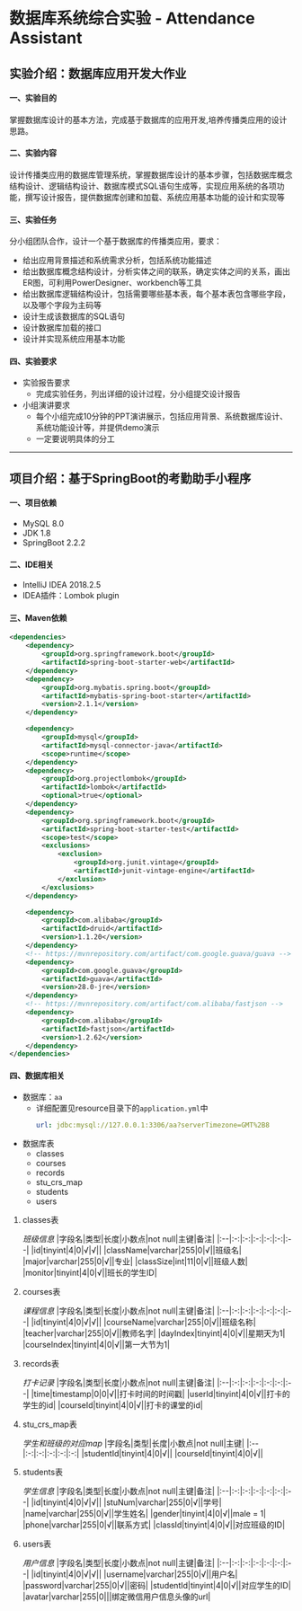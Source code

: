 # 数据库系统综合实验 - Attendance Assistant

## 实验介绍：数据库应用开发大作业

#### 一、实验目的
掌握数据库设计的基本方法，完成基于数据库的应用开发,培养传播类应用的设计思路。
#### 二、实验内容
设计传播类应用的数据库管理系统，掌握数据库设计的基本步骤，包括数据库概念结构设计、逻辑结构设计、数据库模式SQL语句生成等，实现应用系统的各项功能，撰写设计报告，提供数据库创建和加载、系统应用基本功能的设计和实现等
#### 三、实验任务
分小组团队合作，设计一个基于数据库的传播类应用，要求：
- 给出应用背景描述和系统需求分析，包括系统功能描述
- 给出数据库概念结构设计，分析实体之间的联系，确定实体之间的关系，画出ER图，可利用PowerDesigner、workbench等工具
- 给出数据库逻辑结构设计，包括需要哪些基本表，每个基本表包含哪些字段，以及哪个字段为主码等
- 设计生成该数据库的SQL语句
- 设计数据库加载的接口
- 设计并实现系统应用基本功能
#### 四、实验要求
- 实验报告要求
    - 完成实验任务，列出详细的设计过程，分小组提交设计报告
- 小组演讲要求
    - 每个小组完成10分钟的PPT演讲展示，包括应用背景、系统数据库设计、系统功能设计等，并提供demo演示
    - 一定要说明具体的分工
---
## 项目介绍：基于SpringBoot的考勤助手小程序
#### 一、项目依赖
- MySQL 8.0
- JDK 1.8
- SpringBoot 2.2.2
#### 二、IDE相关
- IntelliJ IDEA 2018.2.5
- IDEA插件：Lombok plugin
#### 三、Maven依赖
```xml
<dependencies>
    <dependency>
        <groupId>org.springframework.boot</groupId>
        <artifactId>spring-boot-starter-web</artifactId>
    </dependency>
    <dependency>
        <groupId>org.mybatis.spring.boot</groupId>
        <artifactId>mybatis-spring-boot-starter</artifactId>
        <version>2.1.1</version>
    </dependency>

    <dependency>
        <groupId>mysql</groupId>
        <artifactId>mysql-connector-java</artifactId>
        <scope>runtime</scope>
    </dependency>
    <dependency>
        <groupId>org.projectlombok</groupId>
        <artifactId>lombok</artifactId>
        <optional>true</optional>
    </dependency>
    <dependency>
        <groupId>org.springframework.boot</groupId>
        <artifactId>spring-boot-starter-test</artifactId>
        <scope>test</scope>
        <exclusions>
            <exclusion>
                <groupId>org.junit.vintage</groupId>
                <artifactId>junit-vintage-engine</artifactId>
            </exclusion>
        </exclusions>
    </dependency>

    <dependency>
        <groupId>com.alibaba</groupId>
        <artifactId>druid</artifactId>
        <version>1.1.20</version>
    </dependency>
    <!-- https://mvnrepository.com/artifact/com.google.guava/guava -->
    <dependency>
        <groupId>com.google.guava</groupId>
        <artifactId>guava</artifactId>
        <version>28.0-jre</version>
    </dependency>
    <!-- https://mvnrepository.com/artifact/com.alibaba/fastjson -->
    <dependency>
        <groupId>com.alibaba</groupId>
        <artifactId>fastjson</artifactId>
        <version>1.2.62</version>
    </dependency>
</dependencies>
```
#### 四、数据库相关
- 数据库：`aa`<br/>
    - 详细配置见resource目录下的`application.yml`中<br/>
        ```yml
        url: jdbc:mysql://127.0.0.1:3306/aa?serverTimezone=GMT%2B8
        ```
- 数据库表
    - classes
    - courses
    - records
    - stu_crs_map
    - students
    - users
1. classes表

    *班级信息*
    |字段名|类型|长度|小数点|not null|主键|备注|
    |:--|:-:|:-:|:-:|:-:|:-:|:--|
    |id|tinyint|4|0|√|√||
    |className|varchar|255|0|√||班级名|
    |major|varchar|255|0|√||专业|
    |classSize|int|11|0|√||班级人数|
    |monitor|tinyint|4|0|√||班长的学生ID|

2. courses表

    *课程信息*
    |字段名|类型|长度|小数点|not null|主键|备注|
    |:--|:-:|:-:|:-:|:-:|:-:|:--|
    |id|tinyint|4|0|√|√||
    |courseName|varchar|255|0|√||班级名称|
    |teacher|varchar|255|0|√||教师名字|
    |dayIndex|tinyint|4|0|√||星期天为1|
    |courseIndex|tinyint|4|0|√||第一大节为1|

3. records表

    *打卡记录*
    |字段名|类型|长度|小数点|not null|主键|备注|
    |:--|:-:|:-:|:-:|:-:|:-:|:--|
    |time|timestamp|0|0|√||打卡时间的时间戳|
    |userId|tinyint|4|0|√||打卡的学生的id|
    |courseId|tinyint|4|0|√||打卡的课堂的id|

4. stu_crs_map表

    *学生和班级的对应map*
    |字段名|类型|长度|小数点|not null|主键|
    |:--|:-:|:-:|:-:|:-:|:-:|
    |studentId|tinyint|4|0|√||
    |courseId|tinyint|4|0|√||

5. students表

    *学生信息*
    |字段名|类型|长度|小数点|not null|主键|备注|
    |:--|:-:|:-:|:-:|:-:|:-:|:--|
    |id|tinyint|4|0|√|√||
    |stuNum|varchar|255|0|√||学号|
    |name|varchar|255|0|√||学生姓名|
    |gender|tinyint|4|0|√||male = 1|
    |phone|varchar|255|0|√||联系方式|
    |classId|tinyint|4|0|√||对应班级的ID|

6. users表

    *用户信息*
    |字段名|类型|长度|小数点|not null|主键|备注|
    |:--|:-:|:-:|:-:|:-:|:-:|:--|
    |id|tinyint|4|0|√|√||
    |username|varchar|255|0|√||用户名|
    |password|varchar|255|0|√||密码|
    |studentId|tinyint|4|0|√||对应学生的ID|
    |avatar|varchar|255|0|||绑定微信用户信息头像的url|